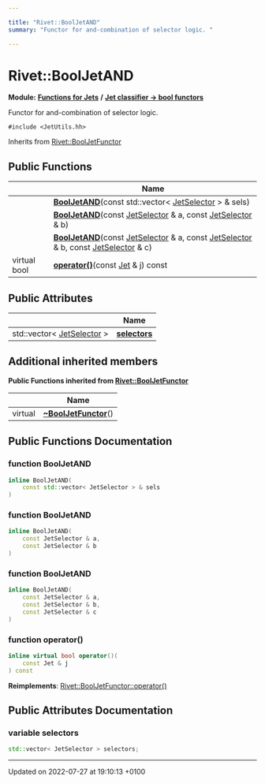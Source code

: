 ```yaml
---

title: "Rivet::BoolJetAND"
summary: "Functor for and-combination of selector logic. "

---
```


# Rivet::BoolJetAND

**Module:** **[Functions for Jets](http://example.org/modules/group__jetutils/)** **/** **[Jet classifier -> bool functors](http://example.org/modules/group__jetutils__j2bool/)**



Functor for and-combination of selector logic. 


`#include <JetUtils.hh>`

Inherits from [Rivet::BoolJetFunctor](http://example.org/classes/structrivet_1_1booljetfunctor/)

## Public Functions

|                | Name           |
| -------------- | -------------- |
| | **[BoolJetAND](http://example.org/classes/structrivet_1_1booljetand/#function-booljetand)**(const std::vector< <a href="http://example.org/modules/group__jetutils__j2bool/#using-jetselector">JetSelector</a> > & sels) |
| | **[BoolJetAND](http://example.org/classes/structrivet_1_1booljetand/#function-booljetand)**(const <a href="http://example.org/modules/group__jetutils__j2bool/#using-jetselector">JetSelector</a> & a, const <a href="http://example.org/modules/group__jetutils__j2bool/#using-jetselector">JetSelector</a> & b) |
| | **[BoolJetAND](http://example.org/classes/structrivet_1_1booljetand/#function-booljetand)**(const <a href="http://example.org/modules/group__jetutils__j2bool/#using-jetselector">JetSelector</a> & a, const <a href="http://example.org/modules/group__jetutils__j2bool/#using-jetselector">JetSelector</a> & b, const <a href="http://example.org/modules/group__jetutils__j2bool/#using-jetselector">JetSelector</a> & c) |
| virtual bool | **[operator()](http://example.org/classes/structrivet_1_1booljetand/#function-operator())**(const <a href="http://example.org/classes/classrivet_1_1jet/">Jet</a> & j) const |

## Public Attributes

|                | Name           |
| -------------- | -------------- |
| std::vector< <a href="http://example.org/modules/group__jetutils__j2bool/#using-jetselector">JetSelector</a> > | **[selectors](http://example.org/classes/structrivet_1_1booljetand/#variable-selectors)**  |

## Additional inherited members

**Public Functions inherited from [Rivet::BoolJetFunctor](http://example.org/classes/structrivet_1_1booljetfunctor/)**

|                | Name           |
| -------------- | -------------- |
| virtual | **[~BoolJetFunctor](http://example.org/classes/structrivet_1_1booljetfunctor/#function-~booljetfunctor)**() |


## Public Functions Documentation

### function BoolJetAND

```cpp
inline BoolJetAND(
    const std::vector< JetSelector > & sels
)
```


### function BoolJetAND

```cpp
inline BoolJetAND(
    const JetSelector & a,
    const JetSelector & b
)
```


### function BoolJetAND

```cpp
inline BoolJetAND(
    const JetSelector & a,
    const JetSelector & b,
    const JetSelector & c
)
```


### function operator()

```cpp
inline virtual bool operator()(
    const Jet & j
) const
```


**Reimplements**: [Rivet::BoolJetFunctor::operator()](http://example.org/classes/structrivet_1_1booljetfunctor/#function-operator())


## Public Attributes Documentation

### variable selectors

```cpp
std::vector< JetSelector > selectors;
```


-------------------------------

Updated on 2022-07-27 at 19:10:13 +0100